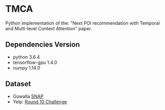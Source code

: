 # TMCA
Python implementation of the: "Next POI recommendation with Temporal and Multi-level Context Attention" paper.

## Dependencies Version
* python 3.6.4
* tensorflow-gpu 1.4.0
* numpy 1.14.0

## Dataset
* Gowalla [SNAP](http://snap.stanford.edu/data/loc-gowalla.html)
* Yelp: [Round 10 Challenge](https://www.yelp.com/dataset/challenge)
